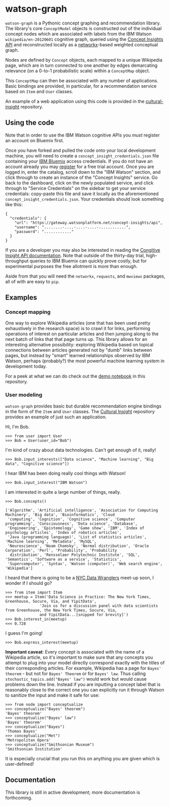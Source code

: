 # watson-graph
`watson-graph` is a Pythonic concept graphing and recommendation library.
The library's core `ConceptModel` objects is constructed out of the individual concept nodes which are associated with
labels from the IBM Watson `wikipedia/en-20120601` cognitive graph, queried using the
[Concept Insights API](http://www.ibm.com/smarterplanet/us/en/ibmwatson/developercloud/concept-insights.html) and
reconstructed locally as a [networkx](https://networkx.github.io/)-based weighted conceptual graph.

Nodes are defined by `Concept` objects, each mapped to a unique Wikipedia page, which are in turn
connected to one another by edges demarcating relevance (on a 0-to-1 probabilistic scale) within a
`ConceptMap` object.

This `ConceptMap` can then be associated with any number of applications. Basic bindings are provided, in particular,
 for a recommendation service based on `Item` and `User` classes.

An example of a web application using this code is provided in the [cultural-insight](https://github.com/ResidentMario/cultural-insight) repository.

## Using the code

Note that in order to use the IBM Watson cognitive APIs you *must* register an account on Bluemix first.

Once you have forked and pulled the code onto your local development machine, you will need to create a
`concept_insight_credentials.json` file containing your [IBM Bluemix](https://console.ng.bluemix.net/) access
credentials. If you do not have an account already you may [register](https://console.ng.bluemix.net/registration/)
for a free trial account. Once you are logged in, enter the catalog, scroll down to the "IBM Watson" section, and
click through to create an instance of the "Concept Insights" service. Go back to the dashboard, click on the newly
populated service, and click through to "Service Credentials" on the sidebar to get your service credentials:
copy-paste this file and save it locally as the aforementioned `concept_insight_credentials.json`. Your credentials
should look something like this:

```
{
  "credentials": {
    "url": "https://gateway.watsonplatform.net/concept-insights/api",
    "username": "........-....-....-....-............",
    "password": "............"
  }
}
```

If you are a developer you may also be interested in reading the [Congitive Insight API documentation](https://watson-api-explorer.mybluemix.net/swagger.html?url=/listings/concept-insights-v2.json#!/graphs/graphLabelSearch).
Note that outside of the thirty-day trial, high-throughput queries to IBM Bluemix can quickly prove costly, but for
experimental purposes the free allotment is more than enough.

Aside from that you will need the `networkx`, `requests`, and `mwviews` packages, all of with are easy to `pip`.

## Examples

### Concept mapping

One way to explore Wikipedia articles (one that has been used pretty exhaustively in the research space) is to crawl
it for links, performing operations of interest on particular articles and then jumping along to the next batch of
links that that page turns up. This library allows for an interesting alternative possibility: exploring Wikipedia
based on topical connections between articles generated not by "dumb" links between pages, but instead by "smart"
learned relationships observed by IBM Watson, perhaps (probably?) the most powerful machine learning system in
development today.

For a peek at what we can do check out the [demo notebook](https://github.com/ResidentMario/watson-graph/blob/master/watson-graph%20-%20ConceptModel%20demo.ipynb)
in this repository.

### User modeling

`watson-graph` provides basic but durable recommendation engine bindings in the form of the `Item` and `User` classes.
The [Cultural Insight](https://github.com/ResidentMario/cultural-insight) repository provides an example of just such
 an application.

Hi, I'm Bob.
```
>>> from user import User
>>> Bob = User(user_id="Bob")
```
I'm kind of crazy about data technologies. Can't get enough of it, really!
```
>>> Bob.input_interests(["Data science", "Machine learning", "Big data", "Cognitive science"])
```
I hear IBM has been doing really cool things with Watson!
```
>>> Bob.input_interest("IBM Watson")
```
I am interested in quite a large number of things, really.
```
>>> Bob.concepts()

['Algorithm', 'Artificial intelligence', 'Association for Computing Machinery', 'Big data', 'Bioinformatics', 'Cloud
 'computing', 'Cognition', 'Cognitive science', 'Computer programming', 'Consciousness', 'Data science', 'Database',
 'Engineering', 'Epistemology', 'Game show', 'IBM', 'Index of psychology articles', 'Index of robotics articles',
 'Java (programming language)', 'List of statistics articles', 'Machine learning', 'Metadata', 'MySQL',
 'Neuroscience', 'Noam Chomsky', 'Normal distribution', 'Oracle Corporation', 'Perl', 'Probability', 'Probability
  distribution', 'Rensselaer Polytechnic Institute', 'SQL', 'Semantics', 'Software as a service', 'Statistics',
 'Supercomputer', 'Syntax', 'Watson (computer)', 'Web search engine', 'Wikipedia']

```

I heard that there is going to be a [NYC Data Wranglers](http://www.meetup.com/NYC-Data-Wranglers/) meet-up soon, I
wonder if I should go?

```
>>> from item import Item
>>> meetup = Item('Data Science in Practice: The New York Times, Greenhouse, Socure, Via, and YipitData',
               'Join us for a discussion panel with data scientists from Greenhouse, the New York Times, Socure, Via,
               and YipitData...[snipped for brevity]')
>>> Bob.interest_in(meetup)
<<< 0.728
```

I guess I'm going!

```
>>> Bob.express_interest(meetup)
```

**Important caveat**: Every concept is associated with the name of a Wikipedia article, so it's important to make sure
that any concepts
you attempt to plug into your model directly correspond exactly with the titles of their corresponding articles. For
example, Wikipedia has a page for `Bayes' theorem` - but not for `Bayes' Theorem` or for `Bayes' law`. Thus calling
`stochastic_topics.add("Bayes' law")` would work but would cause problems down the line. Instead if you are inputting
 a concept label that is reasonably close to the correct one you can explicitly run it through Watson to sanitize
 the input and make it safe for use:

```
>>> from node import conceptualize
>>> conceptualize("Bayes' theorem")
'Bayes' theorem'
>>> conceptualize("Bayes' law")
'Bayes' theorem'
>>> conceptualize("Bayes")
'Thomas Bayes'
>>> conceptualize("Met")
'Metropolitan Opera'
>>> conceptualize("Smithsonian Museum")
'Smithsonian Institution'
```

It is especially crucial that you run this on anything you are given which is user-defined!

## Documentation

This library is still in active development; more documentation is forthcoming.